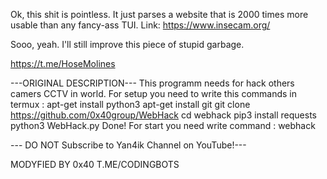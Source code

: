Ok, this shit is pointless. It just parses a website that is 2000 times more usable than any fancy-ass TUI.
Link:
https://www.insecam.org/

Sooo, yeah. I'll still improve this piece of stupid garbage.

https://t.me/HoseMolines


---ORIGINAL DESCRIPTION---
This programm needs for hack others camers CCTV in world.
For setup you need to write this commands in termux :
apt-get install python3
apt-get install git
git clone https://github.com/0x40group/WebHack
cd webhack
pip3 install requests
python3 WebHack.py
Done!
For start you need write command : webhack

--- DO NOT Subscribe to Yan4ik Channel on YouTube!---

MODYFIED BY 0x40
T.ME/CODINGBOTS
